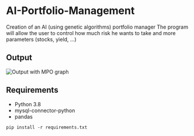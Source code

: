 # AI-Portfolio-Management

Creation of an AI (using genetic algorithms) portfolio manager
The program will allow the user to control how much risk he wants to take and more parameters (stocks, yield, ...)

## Output

![Output with MPO graph](https://github.com/AntoineMf/AI-Portfolio-Management/tree/main/Data/output.png)

## Requirements
* Python 3.8
* mysql-connector-python
* pandas

```shell
pip install -r requirements.txt
```
